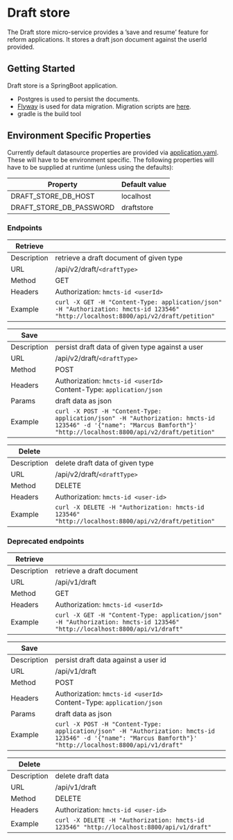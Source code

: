 # Draft store
The Draft store micro-service provides a ’save and resume’ feature for reform applications. 
It stores a draft json document against the userId provided.
 
## Getting Started

Draft store is a SpringBoot application.
* Postgres is used to persist the documents.
* [Flyway](https://flywaydb.org/documentation/command/migrate) is used for data migration. Migration scripts are [here](./src/main/resources/db/migration). 
* gradle is the build tool 

## Environment Specific Properties
Currently default datasource properties are provided via [application.yaml](./application.yaml). 
These will have to be environment specific. 
The following properties will have to be supplied at runtime (unless using the defaults):

| Property                   | Default value                               |
| ---                        | ---                                         |
| DRAFT_STORE_DB_HOST        | localhost                                   |
| DRAFT_STORE_DB_PASSWORD    | draftstore                                  |


### Endpoints
  
| Retrieve    |                                                                                                                                     |
| ---         | ---                                                                                                                                 |
| Description | retrieve a draft document of given type                                                                                             |
| URL         | /api/v2/draft/`<draftType>`                                                                                                         |
| Method      | GET                                                                                                                                 |
| Headers     | Authorization: `hmcts-id <userId>`                                                                                                  |
| Example     | `curl -X GET -H "Content-Type: application/json" -H "Authorization: hmcts-id 123546" "http://localhost:8800/api/v2/draft/petition"` |

| Save        |                                                                                                                                                                       |
| ---         | ---                                                                                                                                                                   |
| Description |  persist draft data of given type against a user                                                                                                                      |
| URL         | /api/v2/draft/`<draftType>`                                                                                                                                           |
| Method      | POST                                                                                                                                                                  |
| Headers     | Authorization: `hmcts-id <userId>`</br>Content-Type: `application/json`                                                                                               |
| Params      | draft data as json                                                                                                                                                    |
| Example     | `curl -X POST -H "Content-Type: application/json" -H "Authorization: hmcts-id 123546" -d '{"name": "Marcus Bamforth"}' "http://localhost:8800/api/v2/draft/petition"` |
  
| Delete      |                                                                                                    |
| ---         | ---                                                                                                |
| Description | delete draft data of given type                                                                    |
| URL         | /api/v2/draft/`<draftType>`                                                                        |
| Method      | DELETE                                                                                             |
| Headers     | Authorization: `hmcts-id <user-id>`                                                                |
| Example     | `curl -X DELETE -H "Authorization: hmcts-id 123546" "http://localhost:8800/api/v2/draft/petition"` |

### Deprecated endpoints
  
| Retrieve    |                                                                                                                            |
| ---         | ---                                                                                                                        |
| Description | retrieve a draft document                                                                                                  |
| URL         | /api/v1/draft                                                                                                              |
| Method      | GET                                                                                                                        |
| Headers     | Authorization: `hmcts-id <userId>`                                                                                         |
| Example     | `curl -X GET -H "Content-Type: application/json" -H "Authorization: hmcts-id 123546" "http://localhost:8800/api/v1/draft"` |

| Save        |                                                                                                                                                              |
| ---         | ---                                                                                                                                                          |
| Description |  persist draft data against a user id                                                                                                                        |
| URL         | /api/v1/draft                                                                                                                                                |
| Method      | POST                                                                                                                                                         |
| Headers     | Authorization: `hmcts-id <userId>`</br>Content-Type: `application/json`                                                                                      |
| Params      | draft data as json                                                                                                                                           |
| Example     | `curl -X POST -H "Content-Type: application/json" -H "Authorization: hmcts-id 123546" -d '{"name": "Marcus Bamforth"}' "http://localhost:8800/api/v1/draft"` |
  
| Delete      |                                                                                           |
| ---         | ---                                                                                       |
| Description | delete draft data                                                                         |
| URL         | /api/v1/draft                                                                             |
| Method      | DELETE                                                                                    |
| Headers     | Authorization: `hmcts-id <user-id>`                                                       |
| Example     | `curl -X DELETE -H "Authorization: hmcts-id 123546" "http://localhost:8800/api/v1/draft"` |
